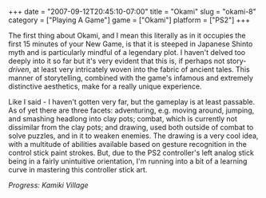 +++
date = "2007-09-12T20:45:10-07:00"
title = "Okami"
slug = "okami-8"
category = ["Playing A Game"]
game = ["Okami"]
platform = ["PS2"]
+++

The first thing about Okami, and I mean this literally as in it occupies the first 15 minutes of your New Game, is that it is steeped in Japanese Shinto myth and is particularly mindful of a legendary plot.  I haven't delved too deeply into it so far but it's very evident that this is, if perhaps not story-<i>driven</i>, at least very intricately woven into the fabric of ancient tales.  This manner of storytelling, combined with the game's infamous and extremely distinctive aesthetics, make for a really unique experience.

Like I said - I haven't gotten very far, but the gameplay is at least passable.  As of yet there are three facets: adventuring, e.g. moving around, jumping, and smashing headlong into clay pots; combat, which is currently not dissimilar from the clay pots; and drawing, used both outside of combat to solve puzzles, and in it to weaken enemies.  The drawing is a very cool idea, with a multitude of abilities available based on gesture recognition in the control stick paint strokes.  But, due to the PS2 controller's left analog stick being in a fairly unintuitive orientation, I'm running into a bit of a learning curve in mastering this controller stick art.

<i>Progress: Kamiki Village</i>